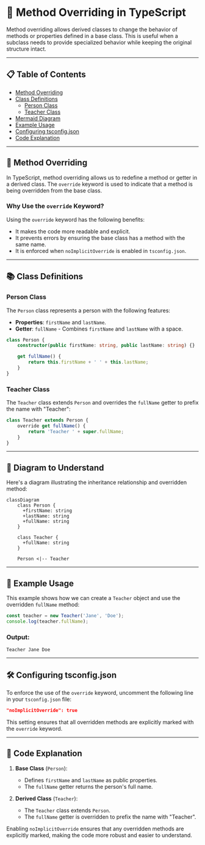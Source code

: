 # 🔄 Method Overriding in TypeScript

Method overriding allows derived classes to change the behavior of methods or properties defined in a base class. This is useful when a subclass needs to provide specialized behavior while keeping the original structure intact.

---

## 📋 Table of Contents

- [Method Overriding](#method-overriding)
- [Class Definitions](#class-definitions)
  - [Person Class](#person-class)
  - [Teacher Class](#teacher-class)
- [Mermaid Diagram](#mermaid-diagram)
- [Example Usage](#example-usage)
- [Configuring tsconfig.json](#configuring-tsconfigjson)
- [Code Explanation](#code-explanation)

---

## 🔄 Method Overriding

In TypeScript, method overriding allows us to redefine a method or getter in a derived class. The `override` keyword is used to indicate that a method is being overridden from the base class.

### Why Use the `override` Keyword?
Using the `override` keyword has the following benefits:

- It makes the code more readable and explicit.
- It prevents errors by ensuring the base class has a method with the same name.
- It is enforced when `noImplicitOverride` is enabled in `tsconfig.json`.

---

## 📚 Class Definitions

### Person Class
The `Person` class represents a person with the following features:

- **Properties**: `firstName` and `lastName`.
- **Getter**: `fullName` - Combines `firstName` and `lastName` with a space.

```typescript
class Person {
    constructor(public firstName: string, public lastName: string) {}

    get fullName() {
        return this.firstName + ' ' + this.lastName;
    }
}
```

### Teacher Class
The `Teacher` class extends `Person` and overrides the `fullName` getter to prefix the name with "Teacher":

```typescript
class Teacher extends Person {
    override get fullName() {
        return 'Teacher ' + super.fullName;
    }
}
```

---

## 🎨 Diagram to Understand
Here's a diagram illustrating the inheritance relationship and overridden method:

```mermaid
classDiagram
    class Person {
      +firstName: string
      +lastName: string
      +fullName: string
    }

    class Teacher {
      +fullName: string
    }

    Person <|-- Teacher
```

---

## 📖 Example Usage

This example shows how we can create a `Teacher` object and use the overridden `fullName` method:

```typescript
const teacher = new Teacher('Jane', 'Doe');
console.log(teacher.fullName);
```

### Output:
```plaintext
Teacher Jane Doe
```

---

## 🛠 Configuring tsconfig.json

To enforce the use of the `override` keyword, uncomment the following line in your `tsconfig.json` file:

```json
"noImplicitOverride": true
```

This setting ensures that all overridden methods are explicitly marked with the `override` keyword.

---

## 📝 Code Explanation

1. **Base Class** (`Person`):
   - Defines `firstName` and `lastName` as public properties.
   - The `fullName` getter returns the person's full name.

2. **Derived Class** (`Teacher`):
   - The `Teacher` class extends `Person`.
   - The `fullName` getter is overridden to prefix the name with "Teacher".

Enabling `noImplicitOverride` ensures that any overridden methods are explicitly marked, making the code more robust and easier to understand.

